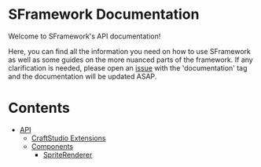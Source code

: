 # SFramework Documentation
Welcome to SFramework's API documentation!

Here, you can find all the information you need on how to use SFramework as well as some guides on the more nuanced parts of the framework.  If any clarification is needed, please open an [issue](https://github.com/mitchwadair/sidescroller-framework/issues) with the 'documentation' tag and the documentation will be updated ASAP.

# Contents
- [API](https://github.com/mitchwadair/sidescroller-framework/tree/master/doc/API)
  - [CraftStudio Extensions](https://github.com/mitchwadair/sidescroller-framework/blob/master/doc/API/CraftStudio%20Extensions.md)
  - [Components](https://github.com/mitchwadair/sidescroller-framework/tree/master/doc/API/Components)
    - [SpriteRenderer](https://github.com/mitchwadair/sidescroller-framework/blob/master/doc/API/Components/SpriteRenderer.md)


